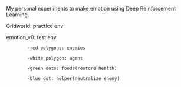 My personal experiments to make emotion using Deep Reinforcement Learning.

Gridworld: practice env

emotion_v0: test env

            -red polygons: enemies

            -white polygon: agent

            -green dots: foods(restore health)
            
            -blue dot: helper(neutralize enemy)